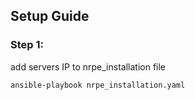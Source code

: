 ## Setup Guide

### Step 1: 

add servers IP to nrpe_installation file 

```ansible-playbook nrpe_installation.yaml```
